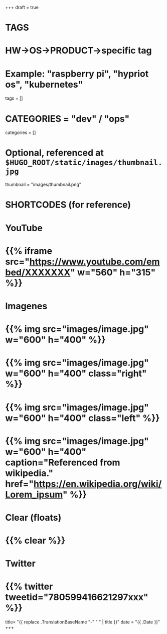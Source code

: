 +++
draft = true

# TAGS
# HW->OS->PRODUCT->specific tag
# Example: "raspberry pi", "hypriot os", "kubernetes"

tags = []

# CATEGORIES = "dev" / "ops"
categories = []

# Optional, referenced at `$HUGO_ROOT/static/images/thumbnail.jpg`
thumbnail = "images/thumbnail.png"

# SHORTCODES (for reference)

# YouTube
# {{% iframe src="https://www.youtube.com/embed/XXXXXXX" w="560" h="315" %}}
# Imagenes
# {{% img src="images/image.jpg" w="600" h="400" %}}
# {{% img src="images/image.jpg" w="600" h="400" class="right" %}}
# {{% img src="images/image.jpg" w="600" h="400" class="left" %}}
# {{% img src="images/image.jpg" w="600" h="400" caption="Referenced from wikipedia." href="https://en.wikipedia.org/wiki/Lorem_ipsum" %}}
# Clear (floats)
# {{% clear %}}
# Twitter
# {{% twitter tweetid="780599416621297xxx" %}}

title=  "{{ replace .TranslationBaseName "-" " " | title }}"
date = "{{ .Date }}"
+++

<!--more-->